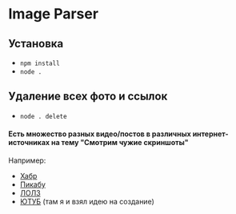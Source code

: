 # Image Parser
## Установка
- `npm install`
- `node .`

## Удаление всех фото и ссылок
- `node . delete`

#### Есть множество разных видео/постов в различных интернет-источниках на тему "Смотрим чужие скриншоты"
Например:
- [Хабр](https://habr.com/ru/post/197228/)
- [Пикабу](https://pikabu.ru/story/smotrim_chuzhie_skrinshotyi_iz_lightshot_6858034)
- [ЛОЛЗ](https://lolz.guru/threads/1809866/)
- [ЮТУБ](https://youtu.be/UdEok_CGvnA) (там я и взял идею на создание)
